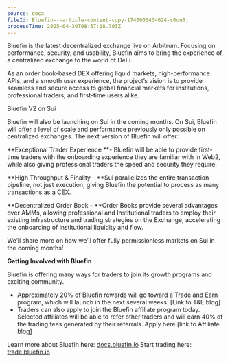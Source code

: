 ```yaml
---
source: docx
fileId: Bluefin---article-content-copy-1746003434624-s6ou6j
processTime: 2025-04-30T08:57:18.703Z
---
```


Bluefin is the latest decentralized exchange live on Arbitrum. Focusing on performance, security, and usability, Bluefin aims to bring the experience of a centralized exchange to the world of DeFi.

As an order book-based DEX offering liquid markets, high-performance APIs, and a smooth user experience, the project’s vision is to provide seamless and secure access to global financial markets for institutions, professional traders, and first-time users alike.

Bluefin V2 on Sui

Bluefin will also be launching on Sui in the coming months. On Sui, Bluefin will offer a level of scale and performance previously only possible on centralized exchanges. The next version of Bluefin will offer:

**Exceptional Trader Experience **- Bluefin will be able to provide first-time traders with the onboarding experience they are familiar with in Web2, while also giving professional traders the speed and security they require.

**High Throughput &amp; Finality - **Sui parallelizes the entire transaction pipeline, not just execution, giving Bluefin the potential to process as many transactions as a CEX.

**Decentralized Order Book - **Order Books provide several advantages over AMMs, allowing professional and Institutional traders to employ their existing infrastructure and trading strategies on the Exchange, accelerating the onboarding of institutional liquidity and flow.

We’ll share more on how we’ll offer fully permissionless markets on Sui in the coming months!

**Getting Involved with Bluefin**

Bluefin is offering many ways for traders to join its growth programs and exciting community.

- Approximately 20% of Bluefin rewards will go toward a Trade and Earn program, which will launch in the next several weeks. [Link to T&amp;E blog]
- Traders can also apply to join the Bluefin affiliate program today. Selected affiliates will be able to refer other traders and will earn 40% of the trading fees generated by their referrals. Apply here [link to Affiliate blog]

Learn more about Bluefin here: [docs.bluefin.io](http://docs.bluefin.io/) Start trading here: [trade.bluefin.io](http://trade.bluefin.io/)

